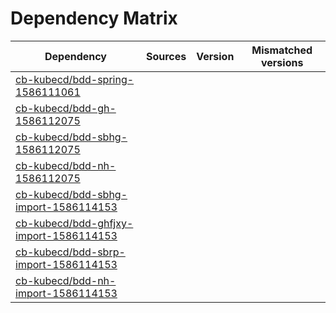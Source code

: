 # Dependency Matrix

Dependency | Sources | Version | Mismatched versions
---------- | ------- | ------- | -------------------
[cb-kubecd/bdd-spring-1586111061](https://github.com/cb-kubecd/bdd-spring-1586111061.git) |  | []() | 
[cb-kubecd/bdd-gh-1586112075](https://github.com/cb-kubecd/bdd-gh-1586112075.git) |  | []() | 
[cb-kubecd/bdd-sbhg-1586112075](https://github.com/cb-kubecd/bdd-sbhg-1586112075.git) |  | []() | 
[cb-kubecd/bdd-nh-1586112075](https://github.com/cb-kubecd/bdd-nh-1586112075.git) |  | []() | 
[cb-kubecd/bdd-sbhg-import-1586114153](https://github.com/cb-kubecd/bdd-sbhg-import-1586114153.git) |  | []() | 
[cb-kubecd/bdd-ghfjxy-import-1586114153](https://github.com/cb-kubecd/bdd-ghfjxy-import-1586114153.git) |  | []() | 
[cb-kubecd/bdd-sbrp-import-1586114153](https://github.com/cb-kubecd/bdd-sbrp-import-1586114153.git) |  | []() | 
[cb-kubecd/bdd-nh-import-1586114153](https://github.com/cb-kubecd/bdd-nh-import-1586114153.git) |  | []() | 
